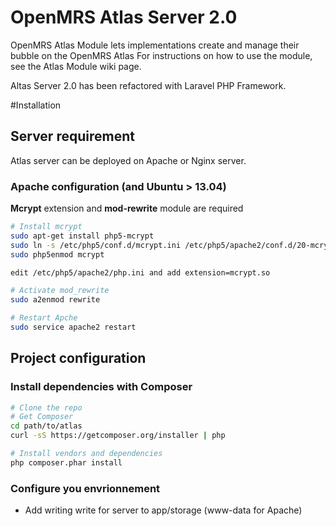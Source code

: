 OpenMRS Atlas Server 2.0
=====================

OpenMRS Atlas Module lets implementations create and manage their bubble on the OpenMRS Atlas
For instructions on how to use the module, see the Atlas Module wiki page.

Altas Server 2.0 has been refactored with Laravel PHP Framework.

#Installation
## Server requirement
Atlas server can be deployed on Apache or Nginx server. 
### Apache configuration (and Ubuntu > 13.04)
**Mcrypt** extension and **mod-rewrite** module are required
```sh
# Install mcrypt
sudo apt-get install php5-mcrypt
sudo ln -s /etc/php5/conf.d/mcrypt.ini /etc/php5/apache2/conf.d/20-mcrypt.ini
sudo php5enmod mcrypt

edit /etc/php5/apache2/php.ini and add extension=mcrypt.so

# Activate mod_rewrite
sudo a2enmod rewrite

# Restart Apche
sudo service apache2 restart
```
## Project configuration

### Install dependencies with Composer
```sh
# Clone the repo
# Get Composer
cd path/to/atlas
curl -sS https://getcomposer.org/installer | php

# Install vendors and dependencies
php composer.phar install
```

### Configure you envrionnement

- Add writing write for server to app/storage (www-data for Apache)

